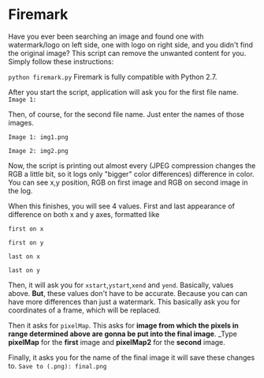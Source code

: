 # Firemark
Have you ever been searching an image and found one with watermark/logo on left side, one with logo on right side, and you didn't find the original image? This script can remove the unwanted content for you. Simply follow these instructions:

`python firemark.py` Firemark is fully compatible with Python 2.7.
 
After you start the script, application will ask you for the first file name. `Image 1: `
 
Then, of course, for the second file name. Just enter the names of those images.
 
`Image 1: img1.png`
 
`Image 2: img2.png`
 
Now, the script is printing out almost every (JPEG compression changes the RGB a little bit, so it logs only "bigger" color differences) difference in color. You can see x,y position, RGB on first image and RGB on second image in the log.
 
When this finishes, you will see 4 values. First and last appearance of difference on both x and y axes, formatted like
 
`first on x`
 
`first on y`
 
`last on x`
 
`last on y`
 
Then, it will ask you for `xstart`,`ystart`,`xend` and `yend`. Basically, values above. **But**, these values don't have to be accurate. Because you can can have more differences than just a watermark. This basically ask you for coordinates of a frame, which will be replaced.
 
Then it asks for `pixelMap`. This asks for **image from which the pixels in range determined above are gonna be put into the final image**. _Type **pixelMap** for the **first** image and **pixelMap2** for the **second** image.
 
Finally, it asks you for the name of the final image it will save these changes to.
`Save to (.png): final.png`
